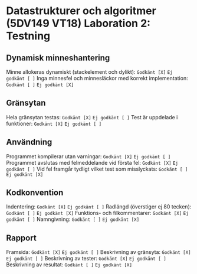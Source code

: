 # Datastrukturer och algoritmer (5DV149 VT18) Laboration 2: Testning

## Dynamisk minneshantering
Minne allokeras dynamiskt (stackelement och dylikt): 
`Godkänt [X]`  `Ej godkänt [ ]` 
Inga minnesfel och minnesläckor med korrekt implementation: 
`Godkänt [ ]`  `Ej godkänt [X]` 

## Gränsytan
Hela gränsytan testas: 
`Godkänt [X]`  `Ej godkänt [ ]` 
Test är uppdelade i funktioner: 
`Godkänt [X]`  `Ej godkänt [ ]` 

## Användning
Programmet kompilerar utan varningar: 
`Godkänt [X]`  `Ej godkänt [ ]` 
Programmet avslutas med felmeddelande vid första fel: 
`Godkänt [X]`  `Ej godkänt [ ]` 
Vid fel framgår tydligt vilket test som misslyckats: 
`Godkänt [ ]`  `Ej godkänt [X]` 

## Kodkonvention
Indentering: 
`Godkänt [X]`  `Ej godkänt [ ]` 
Radlängd (överstiger ej 80 tecken): 
`Godkänt [ ]`  `Ej godkänt [X]` 
Funktions- och filkommentarer:
`Godkänt [X]`  `Ej godkänt [ ]` 
Namngivning: 
`Godkänt [ ]`  `Ej godkänt [X]` 

## Rapport
Framsida: 
`Godkänt [X]`  `Ej godkänt [ ]` 
Beskrivning av gränsyta: 
`Godkänt [X]`  `Ej godkänt [ ]` 
Beskrivning av tester: 
`Godkänt [X]`  `Ej godkänt [ ]` 
Beskrivning av resultat: 
`Godkänt [ ]`  `Ej godkänt [X]` 

